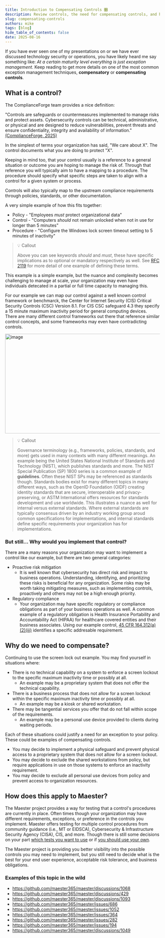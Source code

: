 ```yaml
---
title: Introduction to Compensating Controls 🎛️
description: Review controls, the need for compensating controls, and how the concepts apply to Maester
slug: compensating-controls
authors: mike
tags: [blog]
hide_table_of_contents: false
date: 2025-08-16
---
```


If you have ever seen one of my presentations on or we have ever discussed technology security or operations, you have likely heard me say something like: _At a certain maturity level everything is just exception management_. Keep reading to get more details on one of the most common exception management techniques, **compensatory** or **compensating controls**.

<!-- truncate -->

## What is a control?

The ComplianceForge team provides a nice definition:

"Controls are safeguards or countermeasures implemented to manage risks and protect assets. Cybersecurity controls can be technical, administrative, or physical and are designed to reduce vulnerabilities, prevent threats and ensure confidentiality, integrity and availability of information." [(ComplianceForge, 2025)](https://complianceforge.com/what-are-controls/)

In the simplest of terms your organization has said, "We care about X". The control documents what you are doing to protect "X".

Keeping in mind too, that your control usually is a reference to a general situation or outcome you are hoping to manage the risk of. Through that reference you will typically aim to have a mapping to a procedure. The procedure should specify what specific steps are taken to align with a control for a given system or process.

Controls will also typically map to the upstream compliance requirements through policies, standards, or other documentation.

A very simple example of how this fits together:

* Policy - "Employees *must* protect organizational data"
* Control - "Computers *should* not remain unlocked when not in use for longer than 5 minutes"
* Procedure - "Configure the Windows lock screen timeout setting to 5 minutes of inactivity"

> 💡 Callout
>
> Above you can see keywords *should* and *must*, these have specific implications as to optional or mandatory respectively as well. See [RFC 2119](https://datatracker.ietf.org/doc/html/rfc2119) for more detail of one example of defining these terms.

This example is a simple example, but the nuance and complexity becomes challenging to manage at scale, your organization may even have individuals detecated in a partial or full time capacity to managing this.

For our example we can map our control against a well known control framework or benchmarck, the Center for Internet Security (CIS) Critical Security Controls (CSC) Version 8.1. For CIS CSC safeguard 4.3 they specify a 15 minute maximum inactivity period for general computing devices. There are many different control frameworks out there that reference similar control concepts, and some frameworks may even have contradicting controls.

[<img width="825" height="323" alt="image" src="https://gist.github.com/user-attachments/assets/bed14a14-ebbe-44e4-86c1-870db49b0381" />](https://www.linkedin.com/posts/nathanmcnulty_while-im-on-the-topic-of-cis-benchmarks-activity-7357543171045642240-wrNm/)

> 💡 Callout
>
> Governance terminology (e.g., frameworks, policies, standards, and more) gets used in many contexts with many different meanings. An example being the United States National Institute of Standards and Technology (NIST), which publishes standards and more. The NIST Special Publication (SP) 1800 series is a common example of **guidelines**. Often these NIST SPs may be referenced as standards though. Standards bodies exist for many different topics in many different ways, such as the OpenID Foundation (OIDF) creating identity standards that are secure, interoperable and privacy-preserving, or ASTM International offers resources for standards development and use worldwide. This illustrates a nuance as well for internal versus external standards. Where external standards are typically consensus driven by an industry working group aroud common specifications for implementations, and internal standards define specific requirements your organization has for implementations.

### But still... Why would you implement that control?

There are a many reasons your organization may want to implement a control like our example, but there are two general categories:

* Proactive risk mitigation
  * It is well known that cybersecurity has direct risk and impact to business operations. Understanding, identifying, and prioritizing these risks is beneficial for any organization. Some risks may be worth taking mitigating measures, such as implementing controls, proactively and others may not be a high enough priority.
* Regulatory compliance
  * Your organization may have specific regulatory or compliance obligations as part of your business operations as well. A common example of a regulatory obligation is Health Insurance Portability and Accountability Act (HIPAA) for healthcare covered entities and their business associates. Using our example control, [45 CFR 164.312(a)(2)(iii)](https://www.ecfr.gov/current/title-45/part-164/subpart-C#p-164.312(a)(2)(iii)) identifies a specific addresable requirement.

## Why do we need to compensate?

Continuing to use the screen lock out example. You may find yourself in situations where:

* There is no technical capability on a system to enforce a screen lockout to the specific maximum inactivity time or possibly at all.
  * An example may be a proprietary system that does not offer the technical capability.
* There is a business process that does not allow for a screen lockout within the specific maximum inactivity time or possibly at all.
  * An example may be a kiosk or shared workstation.
* There may be tangential services you offer that do not fall within scope of the requirements.
  * An example may be a personal use device provided to clients during waiting periods.

Each of these situations could justify a need for an exception to your policy. These could be examples of compensating controls.

* You may decide to implement a physical safeguard and prevent physical access to a proprietary system that does not allow for a screen lockout.
* You may decide to exclude the shared workstations from policy, but require applications in use on those systems to enforce an inactivity requirement.
* You may decide to exclude all personal use devices from policy and prevent access to organization resources.

## How does this apply to Maester?

The Maester project provides a way for testing that a control's procedures are currently in place. Often times though your organization may have different requirements, exceptions, or preference in the controls you implement. Maester offers testing for multiple control procedures from community guidance (i.e., MT or EIDSCA), Cybersecurity & Infrastructure Security Agency (CISA), CIS, and more. Though there is still some decisions on your part [which tests you want to use](https://maester.dev/docs/commands/Invoke-Maester#-excludetag) or if [you should use your own](https://maester.dev/docs/writing-tests/).

The Maester project is providing you better visibility into the possible controls you may need to implement, but you still need to decide what is the best for your end user experience, acceptable risk tolerance, and business obligations.

### Examples of this topic in the wild

* https://github.com/maester365/maester/discussions/1068
* https://github.com/maester365/maester/discussions/429
* https://github.com/maester365/maester/discussions/1093
* https://github.com/maester365/maester/issues/686
* https://github.com/maester365/maester/issues/1052
* https://github.com/maester365/maester/issues/364
* https://github.com/maester365/maester/issues/282
* https://github.com/maester365/maester/issues/194
* https://github.com/maester365/maester/discussions/1049
